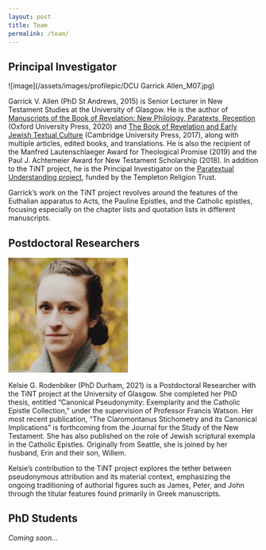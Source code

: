 ```yaml
---
layout: post
title: Team
permalink: /team/
---
```


## Principal Investigator

![image](/assets/images/profilepic/DCU Garrick Allen_M07.jpg)

Garrick V. Allen (PhD St Andrews, 2015) is Senior Lecturer in New Testament Studies at the University of Glasgow. He is the author of [Manuscripts of the Book of Revelation: New Philology, Paratexts, Reception](https://global.oup.com/academic/product/manuscripts-of-the-book-of-revelation-9780198849056?cc=gb&lang=en&) (Oxford University Press, 2020) and [The Book of Revelation and Early Jewish Textual Culture](https://www.cambridge.org/gb/academic/subjects/religion/biblical-studies-new-testament/book-revelation-and-early-jewish-textual-culture?format=HB) (Cambridge University Press, 2017), along with multiple articles, edited books, and translations. He is also the recipient of the Manfred Lautenschlaeger Award for Theological Promise (2019) and the Paul J. Achtemeier Award for New Testament Scholarship (2018). In addition to the TiNT project, he is the Principal Investigator on the [Paratextual Understanding project](https://www.youtube.com/watch?v=UIykXTuZ5nE), funded by the Templeton Religion Trust.

Garrick’s work on the TiNT project revolves around the features of the Euthalian apparatus to Acts, the Pauline Epistles, and the Catholic epistles, focusing especially on the chapter lists and quotation lists in different manuscripts.

## Postdoctoral Researchers

![image](/assets/images/profilepic/kelsieprofilepic.png)

Kelsie G. Rodenbiker (PhD Durham, 2021) is a Postdoctoral Researcher with the TiNT project at the University of Glasgow. She completed her PhD thesis, entitled “Canonical Pseudonymity: Exemplarity and the Catholic Epistle Collection,” under the supervision of Professor Francis Watson. Her most recent publication, “The Claromontanus Stichometry and its Canonical Implications” is forthcoming from the Journal for the Study of the New Testament. She has also published on the role of Jewish scriptural exempla in the Catholic Epistles. Originally from Seattle, she is joined by her husband, Erin and their son, Willem.

Kelsie’s contribution to the TiNT project explores the tether between pseudonymous attribution and its material context, emphasizing the ongoing traditioning of authorial figures such as James, Peter, and John through the titular features found primarily in Greek manuscripts.

## PhD Students

*Coming soon...*
